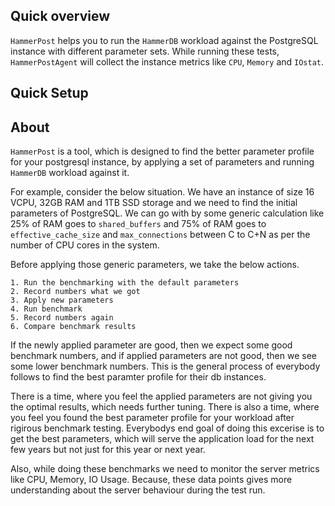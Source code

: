 ## Quick overview
`HammerPost` helps you to run the `HammerDB` workload against the PostgreSQL instance with different parameter sets. While running these tests, `HammerPostAgent` will collect the instance metrics like `CPU`, `Memory` and `IOstat`.



## Quick Setup





## About

`HammerPost` is a tool, which is designed to find the better parameter profile for your postgresql instance,
by applying a set of parameters and running `HammerDB` workload against it.

For example, consider the below situation.
We have an instance of size 16 VCPU, 32GB RAM and 1TB SSD storage and we need to find the initial parameters
of PostgreSQL. We can go with by some generic calculation like 25% of RAM goes to `shared_buffers`
and 75% of RAM goes to `effective_cache_size` and `max_connections` between C to C+N as per the number of CPU cores in the system.

Before applying those generic parameters, we take the below actions.

    1. Run the benchmarking with the default parameters
    2. Record numbers what we got
    3. Apply new parameters
    4. Run benchmark
    5. Record numbers again
    6. Compare benchmark results


If the newly applied parameter are good, then we expect some good benchmark numbers, and if applied parameters are not good,
then we see some lower benchmark numbers. This is the general process of everybody follows to find the best paramter profile
for their db instances.

There is a time, where you feel the applied parameters are not giving you the optimal results,
which needs further tuning. There is also a time, where you feel you found the best parameter profile for your workload after rigirous benchmark testing. Everybodys end goal of doing this excerise is to get the best parameters, which will serve the application load for the next few years but not just for this year or next year.

Also, while doing these benchmarks we need to monitor the server metrics like CPU, Memory, IO Usage.
Because, these data points gives more understanding about the server behaviour during the test run.